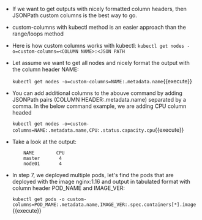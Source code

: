 - If we want to get outputs with nicely formatted column headers, then JSONPath custom columns is the best way to go.
-  custom-columns with kubectl method is an easier approach than the range/loops method 
-  Here is how custom columns works with kubectl:
       `kubectl get nodes -o=custom-columns=<COLUMN NAME>:<JSON PATH`

- Let assume we want to  get all nodes and nicely format the output with the column header  NAME:

    `kubectl get nodes -o=custom-columns=NAME:.metadata.name`{{execute}}


- You can add additional columns to the abouve command by adding JSONPath pairs (COLUMN HEADER:.metadata.name) separated by a comma. In the below command example, we are adding CPU column headed

    `kubectl get nodes -o=custom-columns=NAME:.metadata.name,CPU:.status.capacity.cpu`{{execute}}

-  Take a look at the  output:
   
    ```
        NAME        CPU
        master       4
        node01       4
    ```
- In step 7, we deployed multiple pods, let's find the pods that are deployed with the image nginx:1.16 and output in tabulated format with column header POD_NAME and IMAGE_VER:

  `kubectl get pods -o custom-columns=POD_MAME:.metadata.name,IMAGE_VER:.spec.containers[*].image`{{execute}}